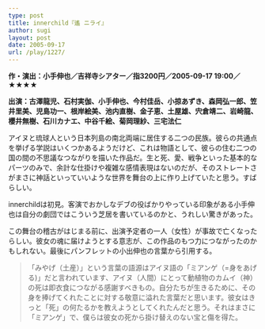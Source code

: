 ```yaml
---
type: post
title: innerchild『遙 ニライ』
author: sugi
layout: post
date: 2005-09-17
url: /play/1227/
---
```

**作・演出：小手伸也／吉祥寺シアター／指3200円／2005-09-17 19:00／★★★★**

**出演：古澤龍児、石村実伽、小手伸也、今村佳岳、小掠あずき、森岡弘一郎、笠井里美、児島功一、根岸絵美、池内直樹、金子恵、土屋雄、宍倉靖二、岩崎龍、櫻井無樹、石川カナエ、中谷千絵、菊岡理紗、三宅法仁**

アイヌと琉球人という日本列島の南北両端に居住する二つの民族。彼らの共通点を挙げる学説はいくつかあるようだけど、これは物語として、彼らの住む二つの国の間の不思議なつながりを描いた作品だ。生と死、愛、戦争といった基本的なパーツのみで、余計な仕掛けや複雑な感情表現はないのだが、そのストレートさがまさに神話といっていいような世界を舞台の上に作り上げていたと思う。すばらしい。

innerchildは初見。客演でおかしなデブの役ばかりやっている印象がある小手伸也は自分の劇団ではこういう芝居を書いているのかと、うれしい驚きがあった。

この舞台の稽古がはじまる前に、出演予定者の一人（女性）が事故で亡くなったらしい。彼女の魂に届けようとする意志が、この作品のもつ力につながったのかもしれない。最後にパンフレットの小出伸也の言葉から引用する。

> 「みやげ（土産）」という言葉の語源はアイヌ語の「ミアンゲ（=身をあげる)」だと言われています、アイヌ（人間）にとって動植物のカムイ（神）の死は即衣食につながる感謝すべきもの。自分たちが生きるために、その身を捧げてくれたことに対する敬意に溢れた言葉だと思います。彼女はきっと「死」の何たるかを教えようとしてくれたんだと思う。それはまさに「ミアンゲ」で、僕らは彼女の死から掛け替えのない宝と傷を得た。
